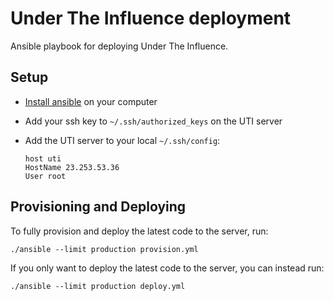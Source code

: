 # Under The Influence deployment

Ansible playbook for deploying Under The Influence.

## Setup

 * [Install ansible](http://docs.ansible.com/intro_installation.html) on your computer
 * Add your ssh key to `~/.ssh/authorized_keys` on the UTI server
 * Add the UTI server to your local `~/.ssh/config`:

   ```
   host uti
   HostName 23.253.53.36
   User root
   ```

## Provisioning and Deploying

To fully provision and deploy the latest code to the server, run:

```
./ansible --limit production provision.yml
```

If you only want to deploy the latest code to the server, you can instead run:

```
./ansible --limit production deploy.yml
```
